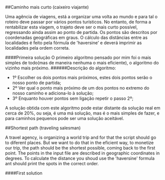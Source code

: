 ##Caminho mais curto (caixeiro viajante)

Uma agência de viagens, está a organizar uma volta ao mundo e para tal o roteiro deve passar por vários pontos turísticos. No entanto, de forma a rentabilizar esta viagem, o trajeto deve ser o mais curto possível, regressando ainda assim ao ponto de partida. Os pontos são descritos por coordenadas geográficas em graus. O cálculo das distâncias entre as localidades é feito pela fórmula de 'haversine' e deverá imprimir as localidades pela ordem correta.

####Primeira solução
O primeiro algoritmo pensado por mim foi o mais simples de todo(mas de maneira nenhuma o mais eficiente), o algoritmo do vizinho mais próximo.
######Descrição do algoritmo:
  - 1º Escolher os dois pontos mais próximos, estes dois pontos serão o nosso ponto de partida;
  - 2º Ver qual o ponto mais próximo de um dos pontos no extremo do nosso caminho e adiciona-lo à solução;
  - 3º Enquanto houver pontos sem ligação repetir o passo 2º;
  
A solução obtida com este algoritmo pode estar distante da solução real em cerca de 20%, ou seja, é uma má solução, mas é o mais simples de fazer, e para caminhos pequenos pode ser uma solução aceitável.

##Shortest path (traveling salesman)

A travel agency, is organizing a world trip and for that the script should go to diferent places. But we want to do that in the eficient way, to monetize our trip, the path should be the shortest possible, coming back to the first point. The points in the input file are described in geographic coordinates in degrees. To calculate the distance you shoud use the 'haversine' formula ant should print the spots in the correct order.

####First solution
